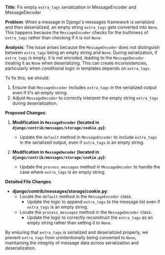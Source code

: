 **Title**: Fix empty `extra_tags` serialization in MessageEncoder and MessageDecoder

**Problem**: When a message in Django's messages framework is serialized and then deserialized, an empty string `extra_tags` gets converted into `None`. This happens because the `MessageEncoder` checks for the truthiness of `extra_tags` rather than checking if it is not `None`.

**Analysis**: The issue arises because the `MessageEncoder` does not distinguish between `extra_tags` being an empty string and `None`. During serialization, if `extra_tags` is empty, it is not encoded, leading to the `MessageDecoder` treating it as `None` when deserializing. This can create inconsistencies, particularly when conditional logic in templates depends on `extra_tags`.

To fix this, we should:
1. Ensure that `MessageEncoder` includes `extra_tags` in the serialized output even if it's an empty string.
2. Adjust `MessageDecoder` to correctly interpret the empty string `extra_tags` during deserialization.

**Proposed Changes**:

1. **Modification in `MessageEncoder` (located in `django/contrib/messages/storage/cookie.py`):**
    - Update the `default` method in `MessageEncoder` to include `extra_tags` in the serialized output, even if `extra_tags` is an empty string.

2. **Modification in `MessageDecoder` (located in `django/contrib/messages/storage/cookie.py`):**
    - Update the `process_messages` method in `MessageDecoder` to handle the case where `extra_tags` is an empty string.

**Detailed File Changes**:

- **django/contrib/messages/storage/cookie.py**:
  - Locate the `default` method in the `MessageEncoder` class.
    - Update the logic to append `extra_tags` to the message list even if `extra_tags` is an empty string.
  - Locate the `process_messages` method in the `MessageDecoder` class.
    - Update the logic to correctly reconstruct the `extra_tags` as an empty string rather than setting it to `None`.

By ensuring that `extra_tags` is serialized and deserialized properly, we prevent `extra_tags` from unintentionally being converted to `None`, maintaining the integrity of message data across serialization and deserialization.